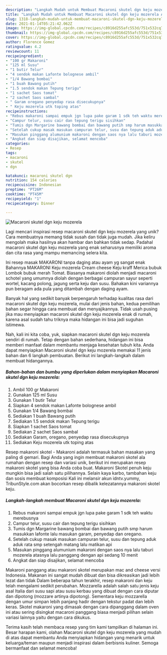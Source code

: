 ```yaml
---
description: "Langkah Mudah untuk Membuat Macaroni skutel dgn keju mozerela Anti Gagal"
title: "Langkah Mudah untuk Membuat Macaroni skutel dgn keju mozerela Anti Gagal"
slug: 1318-langkah-mudah-untuk-membuat-macaroni-skutel-dgn-keju-mozerela-anti-gagal
date: 2021-01-14T05:21:42.062Z
image: https://img-global.cpcdn.com/recipes/c8916d255afc553d/751x532cq70/macaroni-skutel-dgn-keju-mozerela-foto-resep-utama.jpg
thumbnail: https://img-global.cpcdn.com/recipes/c8916d255afc553d/751x532cq70/macaroni-skutel-dgn-keju-mozerela-foto-resep-utama.jpg
cover: https://img-global.cpcdn.com/recipes/c8916d255afc553d/751x532cq70/macaroni-skutel-dgn-keju-mozerela-foto-resep-utama.jpg
author: Florence Gomez
ratingvalue: 4.2
reviewcount: 11
recipeingredient:
- "100 gr Makaroni"
- "125 ml Susu"
- "1 butir Telur"
- "4 sendok makan Lafonte bolognese ambil"
- "1/4 Bawang bombai"
- "1 buah Bawang putih"
- "1.5 sendok makan Tepung terigu"
- "1 sachet Saos tomat"
- "2 sachet Saos sambal"
- " Garam oregano penyedap rasa disecukupnya"
- " Keju mozerela utk toping atas"
recipeinstructions:
- "Rebus makaroni sampai empuk jgn lupa pake garam 1 sdk teh waktu merebusnya"
- "Campur telur, susu cair dan tepung terigu sisihkan"
- "Tumis dgn Margarine bawang bombai dan bawang putih smp harum masukkan lafonte lalu masukan garam, penyedap dan oregano."
- "Setelah cukup masak masukan campuran telur, susu dan tepung aduk aduk rata smp setengah matang lalu matikan api"
- "Masukan pinggang alumunium makaroni dengan saos nya lalu taburi mozerela atasnya lalu panggang dengan api sedang 10 menit"
- "Angkat dan siap disajikan, selamat mencoba"
categories:
- Resep
tags:
- macaroni
- skutel
- dgn

katakunci: macaroni skutel dgn 
nutrition: 154 calories
recipecuisine: Indonesian
preptime: "PT26M"
cooktime: "PT45M"
recipeyield: "1"
recipecategory: Dinner

---
```



![Macaroni skutel dgn keju mozerela](https://img-global.cpcdn.com/recipes/c8916d255afc553d/751x532cq70/macaroni-skutel-dgn-keju-mozerela-foto-resep-utama.jpg)

Lagi mencari inspirasi resep macaroni skutel dgn keju mozerela yang unik? Cara membuatnya memang tidak susah dan tidak juga mudah. Jika keliru mengolah maka hasilnya akan hambar dan bahkan tidak sedap. Padahal macaroni skutel dgn keju mozerela yang enak seharusnya memiliki aroma dan cita rasa yang mampu memancing selera kita.

Ini resep masak MAKARONI tanpa daging atau ayam yg sangat enak Bahannya MAKARONI Keju mozerela Cream cheese Keju kraff Merica bubuk Lombok bubuk merah Tomat. Biasanya makaroni diolah menjadi macaroni schotel yang umumnya diolah dengan berbagai campuran sayur seperti wortel, kacang polong, jagung serta keju dan susu. Bahakan kini variannya pun beragam ada pula yang ditambah dengan daging ayam.

Banyak hal yang sedikit banyak berpengaruh terhadap kualitas rasa dari macaroni skutel dgn keju mozerela, mulai dari jenis bahan, kedua pemilihan bahan segar hingga cara membuat dan menyajikannya. Tidak usah pusing jika mau menyiapkan macaroni skutel dgn keju mozerela enak di rumah, karena asal sudah tahu triknya maka hidangan ini bisa jadi suguhan istimewa.


Nah, kali ini kita coba, yuk, siapkan macaroni skutel dgn keju mozerela sendiri di rumah. Tetap dengan bahan sederhana, hidangan ini bisa memberi manfaat dalam membantu menjaga kesehatan tubuh kita. Anda dapat menyiapkan Macaroni skutel dgn keju mozerela memakai 11 jenis bahan dan 6 langkah pembuatan. Berikut ini langkah-langkah dalam membuat hidangannya.

<!--inarticleads1-->

##### Bahan-bahan dan bumbu yang diperlukan dalam menyiapkan Macaroni skutel dgn keju mozerela:

1. Ambil 100 gr Makaroni
1. Gunakan 125 ml Susu
1. Gunakan 1 butir Telur
1. Siapkan 4 sendok makan Lafonte bolognese ambil
1. Gunakan 1/4 Bawang bombai
1. Sediakan 1 buah Bawang putih
1. Sediakan 1.5 sendok makan Tepung terigu
1. Siapkan 1 sachet Saos tomat
1. Sediakan 2 sachet Saos sambal
1. Sediakan  Garam, oregano, penyedap rasa disecukupnya
1. Sediakan  Keju mozerela utk toping atas


Resep makaroni skotel - Makaroni adalah termasuk bahan masakan yang paling di gemari. Bagi Anda yang ingin membuat makaroni skotel ala rumahan dengan resep dan variasi unik, berikut ini merupakan resep makaroni skotel yang bisa Anda coba buat. Makaroni Skotel penuh keju mungkin bisa jadi salah satu pilihannya. Selain kaya karbo, tambahan keju dan sosis membuat komposisi Kali ini melansir akun idntv.yummy, TribunStyle.com akan bocorkan resep dibalik kelezatannya makaroni skotel keju. 

<!--inarticleads2-->

##### Langkah-langkah membuat Macaroni skutel dgn keju mozerela:

1. Rebus makaroni sampai empuk jgn lupa pake garam 1 sdk teh waktu merebusnya
1. Campur telur, susu cair dan tepung terigu sisihkan
1. Tumis dgn Margarine bawang bombai dan bawang putih smp harum masukkan lafonte lalu masukan garam, penyedap dan oregano.
1. Setelah cukup masak masukan campuran telur, susu dan tepung aduk aduk rata smp setengah matang lalu matikan api
1. Masukan pinggang alumunium makaroni dengan saos nya lalu taburi mozerela atasnya lalu panggang dengan api sedang 10 menit
1. Angkat dan siap disajikan, selamat mencoba


Makaroni panggang atau makaroni skotel merupakan mac and cheese versi Indonesia. Makanan ini sangat mudah dibuat dan bisa dikreasikan jadi lebih lezat dan tidak Dalam beberapa tahun terakhir, resep makaroni dan keju telah mengalami sedikit perubahan. Mozzarella adalah salah satu jenis keju asal Italia dari susu sapi atau susu kerbau yang dibuat dengan cara diputar dan dipotong (mozzare artinya dipotong). Sementara keju mozzarella dengan umur simpan lebih panjang hadir dengan tekstur padat dan lebih keras. Skotel makaroni yang dimasak dengan cara dipanggang dalam oven ini atau sering disingkat macaroni panggang biasa menjadi pilihan selain variasi lainnya yaitu dengan cara dikukus. 

Terima kasih telah membaca resep yang tim kami tampilkan di halaman ini. Besar harapan kami, olahan Macaroni skutel dgn keju mozerela yang mudah di atas dapat membantu Anda menyiapkan hidangan yang menarik untuk keluarga/teman maupun menjadi inspirasi dalam berbisnis kuliner. Semoga bermanfaat dan selamat mencoba!
